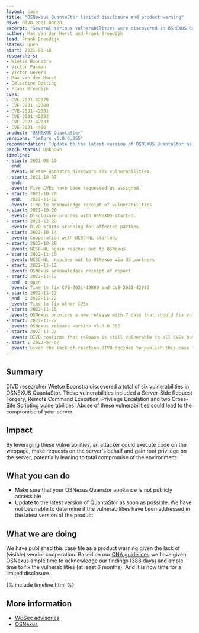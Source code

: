 ```yaml
---
layout: case
title: "OSNexsus QuantaStor limited disclosure and product warning"
divd: DIVD-2021-00020
excerpt: "Several serious vulnerabilities were discovered in OSNEXUS QuantaStor. We had difficulties working with the vendor and are now disclosing vulnerabilities and issueing a product warning."
author: Max van der Horst and Frank Breedijk
lead: Frank Breedijk
status: Open
start: 2021-08-10
researchers:
- Wietse Boonstra
- Victor Pasman
- Victor Gevers
- Max van der Horst
- Célistine Oosting
- Frank Breedijk
cves:
- CVE-2021-42079
- CVE-2021-42080
- CVE-2021-42081
- CVE-2021-42082
- CVE-2021-42083
- CVE-2021-4406
product: "OSNEXUS QuantaStor"
versions: "before v6.0.0.355"
recommendation: "Update to the latest version of OSNEXUS QuantaStor as soon as possible."
patch_status: Unknown
timeline:
- start: 2021-08-10
  end:
  event: Wietse Boonstra discovers six vulnerabilities.
- start: 2021-10-07
  end:
  event: Five CVEs have been requested as assigned.
- start: 2021-10-20
  end:   2022-11-12
  event: Time to acknowledge receipt of vulnerabilities
- start: 2021-10-20
  event: Disclosure process with OSNEXUS started.
- start: 2021-12-28
  event: DIVD starts scanning for affected parties.
- start: 2022-10-14
  event: Cooperation with NCSC-NL started.
- start: 2022-10-28
  event: NCSC-NL again reaches out to OSNexus
- start: 2022-11-10
  event: NCSC-NL  reaches out to OSNexus via US partners
- start: 2022-11-12
  event: OSNexus acknowledges receipt of report
- start: 2022-11-12
  end  : open
  event: Time to fix CVE-2021-42080 and CVE-2021-42083
- start: 2022-11-12
  end  : 2022-11-22
  event: Time to fix other CVEs
- start: 2022-11-15
  event: OSNexus promises a new release with 7 days that should fix vulnberabilities
- start: 2022-11-22
  event: OSNexus release version v6.0.0.355
- start: 2022-11-22 
  event: DIVD confirms that release is still vulnerable to all CVEs but XSS cves CVE-2021-42080 and CVE-2021-42083
- start : 2023-07-07
  event: Given the lack of reaction DIVD decides to publish this case file
---
```


## Summary

DIVD researcher Wietse Boonstra discovered a total of six vulnerabilities in OSNEXUS QuantaStor. These vulnerabilities included a Server-Side Request Forgery, Remote Command Execution, Privilege Escalation and two Cross-Site Scripting vulnerabilities. Abuse of these vulnerabilities could lead to the compromise of your server.

## Impact

By leveraging these vulnerabilities, an attacker could execute code on the webpage, make requests on the server's behalf and gain root privilege on the server, potentially leading to total compromise of the environment.

## What you can do

- Make sure that your OSNexus Quanstor appliance is not publicly accessible
- Update to the latest version of QuantaStor as soon as possible. We have not been able to determine if the vulnerabilities have been addressed in the latest version of the product

## What we are doing
We have published this case file as a product warning given the lack of (visible) vendor cooperation.
Based on our [CNA guidelines](/cna) we have given OSNexus ample time to acknowledge our findings (388 days) and ample time to fix the vulnerabilities (at least 6 months). And it is now time for a limited disclosure. 


{% include timeline.html %}

## More information
* [WBSec advisories](https://wbsec.nl/writeups/osnexus/)
* [OSNexus](https://www.osnexus.com)
